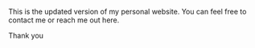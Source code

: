 This is the updated version of my personal website. 
You can feel free to contact me or reach me out here. 

Thank you



